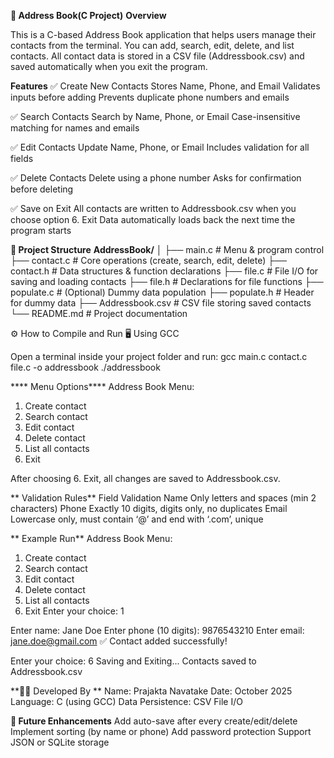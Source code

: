 **📒 Address Book(C Project)**
**Overview**

This is a C-based Address Book application that helps users manage their contacts from the terminal.
You can add, search, edit, delete, and list contacts.
All contact data is stored in a CSV file (Addressbook.csv) and saved automatically when you exit the program.

**Features**
✅ Create New Contacts
Stores Name, Phone, and Email
Validates inputs before adding
Prevents duplicate phone numbers and emails

✅ Search Contacts
Search by Name, Phone, or Email
Case-insensitive matching for names and emails

✅ Edit Contacts
Update Name, Phone, or Email
Includes validation for all fields

✅ Delete Contacts
Delete using a phone number
Asks for confirmation before deleting

✅ Save on Exit
All contacts are written to Addressbook.csv when you choose option 6. Exit
Data automatically loads back the next time the program starts

**📁 Project Structure**
**AddressBook/**
│
├── main.c              # Menu & program control
├── contact.c           # Core operations (create, search, edit, delete)
├── contact.h           # Data structures & function declarations
├── file.c              # File I/O for saving and loading contacts
├── file.h              # Declarations for file functions
├── populate.c          # (Optional) Dummy data population
├── populate.h          # Header for dummy data
├── Addressbook.csv     # CSV file storing saved contacts
└── README.md           # Project documentation

⚙️ How to Compile and Run
🖥️ Using GCC

Open a terminal inside your project folder and run:
gcc main.c contact.c file.c -o addressbook
./addressbook

**** Menu Options****
Address Book Menu:
1. Create contact
2. Search contact
3. Edit contact
4. Delete contact
5. List all contacts
6. Exit

After choosing 6. Exit, all changes are saved to Addressbook.csv.

** Validation Rules**
Field	Validation
Name	Only letters and spaces (min 2 characters)
Phone	Exactly 10 digits, digits only, no duplicates
Email	Lowercase only, must contain ‘@’ and end with ‘.com’, unique

** Example Run**
Address Book Menu:
1. Create contact
2. Search contact
3. Edit contact
4. Delete contact
5. List all contacts
6. Exit
Enter your choice: 1

Enter name: Jane Doe
Enter phone (10 digits): 9876543210
Enter email: jane.doe@gmail.com
✅ Contact added successfully!

Enter your choice: 6
Saving and Exiting...
Contacts saved to Addressbook.csv


**👨‍💻 Developed By
**
Name: Prajakta Navatake 
Date: October 2025
Language: C (using GCC)
Data Persistence: CSV File I/O

**🏁 Future Enhancements**
Add auto-save after every create/edit/delete
Implement sorting (by name or phone)
Add password protection
Support JSON or SQLite storage
